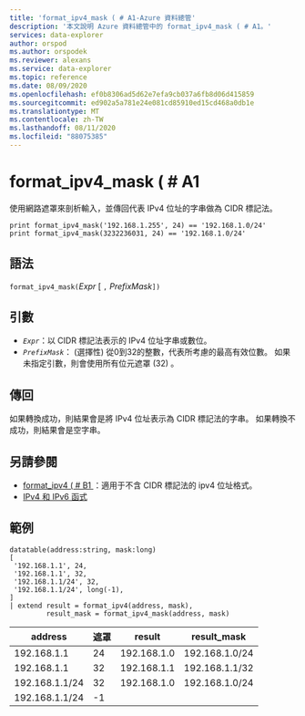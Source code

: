 ```yaml
---
title: 'format_ipv4_mask ( # A1-Azure 資料總管'
description: '本文說明 Azure 資料總管中的 format_ipv4_mask ( # A1。'
services: data-explorer
author: orspod
ms.author: orspodek
ms.reviewer: alexans
ms.service: data-explorer
ms.topic: reference
ms.date: 08/09/2020
ms.openlocfilehash: ef0b8306ad5d62e7efa9cb037a6fb8d06d415859
ms.sourcegitcommit: ed902a5a781e24e081cd85910ed15cd468a0db1e
ms.translationtype: MT
ms.contentlocale: zh-TW
ms.lasthandoff: 08/11/2020
ms.locfileid: "88075385"
---
```

# <a name="format_ipv4_mask"></a>format_ipv4_mask ( # A1

使用網路遮罩來剖析輸入，並傳回代表 IPv4 位址的字串做為 CIDR 標記法。

```kusto
print format_ipv4_mask('192.168.1.255', 24) == '192.168.1.0/24'
print format_ipv4_mask(3232236031, 24) == '192.168.1.0/24'
```

## <a name="syntax"></a>語法

`format_ipv4_mask(`*Expr* [ `,` *PrefixMask*`])`

## <a name="arguments"></a>引數

* *`Expr`*：以 CIDR 標記法表示的 IPv4 位址字串或數位。
* *`PrefixMask`*： (選擇性) 從0到32的整數，代表所考慮的最高有效位數。 如果未指定引數，則會使用所有位元遮罩 (32) 。

## <a name="returns"></a>傳回

如果轉換成功，則結果會是將 IPv4 位址表示為 CIDR 標記法的字串。
如果轉換不成功，則結果會是空字串。

## <a name="see-also"></a>另請參閱

- [format_ipv4 ( # B1 ](format-ipv4-function.md)：適用于不含 CIDR 標記法的 ipv4 位址格式。
- [IPv4 和 IPv6 函式](scalarfunctions.md#ipv4ipv6-functions)

## <a name="examples"></a>範例

<!-- csl: https://help.kusto.windows.net/Samples -->
```kusto
datatable(address:string, mask:long)
[
 '192.168.1.1', 24,          
 '192.168.1.1', 32,          
 '192.168.1.1/24', 32,       
 '192.168.1.1/24', long(-1), 
]
| extend result = format_ipv4(address, mask), 
         result_mask = format_ipv4_mask(address, mask)
```

|address|遮罩|result|result_mask|
|---|---|---|---|
|192.168.1.1|24|192.168.1.0|192.168.1.0/24|
|192.168.1.1|32|192.168.1.1|192.168.1.1/32|
|192.168.1.1/24|32|192.168.1.0|192.168.1.0/24|
|192.168.1.1/24|-1|||
